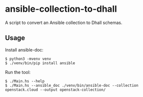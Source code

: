 # ansible-collection-to-dhall

A script to convert an Ansible collection to Dhall schemas.

## Usage

Install ansible-doc:

```shell
$ python3 -mvenv venv
$ ./venv/bin/pip install ansible
```

Run the tool:

```shell
$ ./Main.hs --help
$ ./Main.hs --ansible_doc ./venv/bin/ansible-doc --collection openstack.cloud --output openstack-collection/
```
